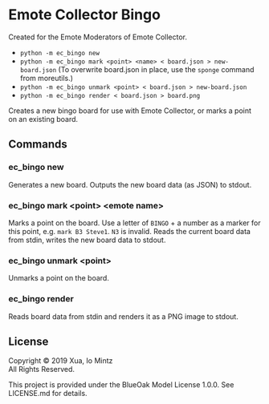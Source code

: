 # Emote Collector Bingo
Created for the Emote Moderators of Emote Collector.

- `python -m ec_bingo new`
- `python -m ec_bingo mark <point> <name> < board.json > new-board.json`
  (To overwrite board.json in place, use the `sponge` command from moreutils.)
- `python -m ec_bingo unmark <point> < board.json > new-board.json`
- `python -m ec_bingo render < board.json > board.png`

Creates a new bingo board for use with Emote Collector,
or marks a point on an existing board.

## Commands

### ec_bingo new
Generates a new board. Outputs the new board data (as JSON) to stdout.

### ec_bingo mark <point\> <emote name\>
Marks a point on the board. Use a letter of `BINGO` + a number
as a marker for this point, e.g. `mark B3 Steve1`.
`N3` is invalid. Reads the current board data from stdin, writes the new board data to stdout.

### ec_bingo unmark <point\>
Unmarks a point on the board.

### ec_bingo render
Reads board data from stdin and renders it as a PNG image to stdout.

## License

Copyright © 2019 Xua, Io Mintz \
All Rights Reserved.

This project is provided under the BlueOak Model License 1.0.0. See LICENSE.md for details.
